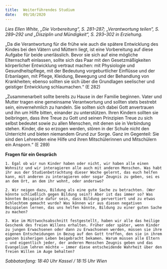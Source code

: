 ```yaml
---
title:  Weiterführendes Studium
date:   09/10/2020
---
```


_Lies Ellen White, „Die Vorbereitung“, S. 281–287; „Verantwortung teilen“, S. 289–292 und „Disziplin und Mündigkeit“, S. 293–302 in Erziehung._

„Da die Verantwortung für die frühe wie auch die spätere Entwicklung des Kindes bei den Vätern und Müttern liegt, ist eine Vorbereitung auf diese Aufgabe für beide unerlässlich. Bevor sie sich auf eine mögliche Elternschaft einlassen, sollte sich das Paar mit den Gesetzmäßigkeiten körperlicher Entwicklung vertraut machen: mit Physiologie und Gesundheitspflege, mit der Bedeutung vorgeburtlicher Einflüsse und der Erbanlagen, mit Pflege, Kleidung, Bewegung und der Behandlung von Krankheiten; ebenso sollten sie sich über die Grundlagen seelischer und geistiger Entwicklung schlaumachen.“ (E 282)

„Zusammenarbeit sollte bereits zu Hause in der Familie beginnen. Vater und Mutter tragen eine gemeinsame Verantwortung und sollten stets bestrebt sein, einvernehmlich zu handeln. Sie sollten sich dabei Gott anvertrauen und ihn um Hilfe bitten, einander zu unterstützen. Ihren Kindern sollten sie beibringen, dass ihre Treue zu Gott und seinen Prinzipien Treue zu sich selbst bedeutet sowie zu allen Menschen, mit denen sie in Verbindung stehen. Kinder, die so erzogen werden, stören in der Schule nicht den Unterricht und bieten niemandem Grund zur Sorge. Ganz im Gegenteil: Sie sind den Lehrenden eine Hilfe und ihren Mitschülerinnen und Mitschülern ein Ansporn.“ (E 289)

**Fragen für ein Gespräch**

`1. Egal ob wir nun Kinder haben oder nicht, wir haben alle einen Wohnsitz und wir interagieren alle auch mit anderen Menschen. Was habt ihr aus der Studienbetrachtung dieser Woche gelernt, das euch helfen kann, mit anderen zu interagieren oder sogar Zeugnis zu geben, sei es an dem Ort, an dem ihr wohnt, oder anderswo?`

`2. Wir neigen dazu, Bildung als eine gute Sache zu betrachten. (Wer könnte schließlich gegen Bildung sein?) Aber ist das immer so? Was könnten Beispiele dafür sein, dass Bildung pervertiert und zu etwas Schlechtem gemacht wurde? Was können wir aus diesen negativen Beispielen lernen, das uns helfen könnte, Bildung zu einer guten Sache zu machen?`

`3. Wie im Mittwochsabschnitt festgestellt, haben wir alle das heilige Geschenk des freien Willens erhalten. Früher oder später, wenn Kinder zu jungen Erwachsenen oder dann zu Erwachsenen werden, müssen sie ihre eigenen Entscheidungen in Bezug auf den Gott treffen, den sie in ihrem ganzen bisherigen Leben beigebracht bekamen. Warum müssen alle Eltern – und eigentlich jeder, der anderen Menschen Zeugnis geben und das Evangelium lehren möchte – immer diese entscheidende Wahrheit über den freien Willen im Auge behalten?`

_Sabbatanfang: 18:40 Uhr Kassel / 18:15 Uhr Wien_